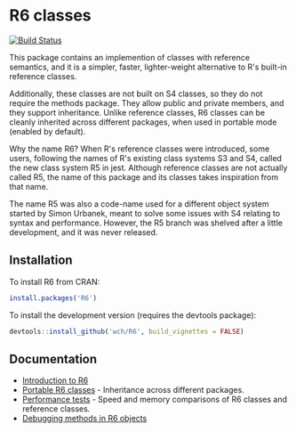 R6 classes
===========

[![Build Status](https://travis-ci.org/wch/R6.png?branch=master)](https://travis-ci.org/wch/R6)

This package contains an implemention of classes with reference semantics, and it is a simpler, faster, lighter-weight alternative to R's built-in reference classes.

Additionally, these classes are not built on S4 classes, so they do not require the methods package. They allow public and private members, and they support inheritance. Unlike reference classes, R6 classes can be cleanly inherited across different packages, when used in portable mode (enabled by default).

Why the name R6? When R's reference classes were introduced, some users, following the names of R's existing class systems S3 and S4, called the new class system R5 in jest. Although reference classes are not actually called R5, the name of this package and its classes takes inspiration from that name.

The name R5 was also a code-name used for a different object system started by Simon Urbanek, meant to solve some issues with S4 relating to syntax and performance. However, the R5 branch was shelved after a little development, and it was never released.

## Installation

To install R6 from CRAN:

```R
install.packages('R6')
```

To install the development version (requires the devtools package):

```R
devtools::install_github('wch/R6', build_vignettes = FALSE)
```


## Documentation

* [Introduction to R6](https://cran.r-project.org/web/packages/R6/vignettes/Introduction.html)
* [Portable R6 classes](https://cran.r-project.org/web/packages/R6/vignettes/Portable.html) - Inheritance across different packages.
* [Performance tests](https://cran.r-project.org/web/packages/R6/vignettes/Performance.html) - Speed and memory comparisons of R6 classes and reference classes.
* [Debugging methods in R6 objects](https://cran.r-project.org/web/packages/R6/vignettes/Debugging.html)
